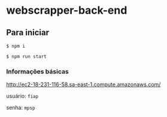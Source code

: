 # webscrapper-back-end

## Para iniciar
`$ npm i`

`$ npm run start`

### Informações básicas
http://ec2-18-231-116-58.sa-east-1.compute.amazonaws.com/

usuário: `fiap`

senha: `mpsp`
